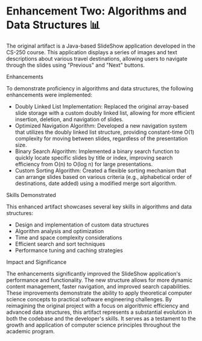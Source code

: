 # Enhancement Two: Algorithms and Data Structures :bar_chart:

The original artifact is a Java-based SlideShow application developed in the CS-250 course. This application displays a series of images and text descriptions about various travel destinations, allowing users to navigate through the slides using "Previous" and "Next" buttons.

Enhancements

To demonstrate proficiency in algorithms and data structures, the following enhancements were implemented:

- Doubly Linked List Implementation: Replaced the original array-based slide storage with a custom doubly linked list, allowing for more efficient insertion, deletion, and navigation of slides.
- Optimized Navigation Algorithm: Developed a new navigation system that utilizes the doubly linked list structure, providing constant-time O(1) complexity for moving between slides, regardless of the presentation size.
- Binary Search Algorithm: Implemented a binary search function to quickly locate specific slides by title or index, improving search efficiency from O(n) to O(log n) for large presentations.
- Custom Sorting Algorithm: Created a flexible sorting mechanism that can arrange slides based on various criteria (e.g., alphabetical order of destinations, date added) using a modified merge sort algorithm.


Skills Demonstrated

This enhanced artifact showcases several key skills in algorithms and data structures:

- Design and implementation of custom data structures
- Algorithm analysis and optimization
- Time and space complexity considerations
- Efficient search and sort techniques
- Performance tuning and caching strategies

Impact and Significance

The enhancements significantly improved the SlideShow application's performance and functionality. The new structure allows for more dynamic content management, faster navigation, and improved search capabilities. These improvements demonstrate the ability to apply theoretical computer science concepts to practical software engineering challenges. By reimagining the original project with a focus on algorithmic efficiency and advanced data structures, this artifact represents a substantial evolution in both the codebase and the developer's skills. It serves as a testament to the growth and application of computer science principles throughout the academic program.
